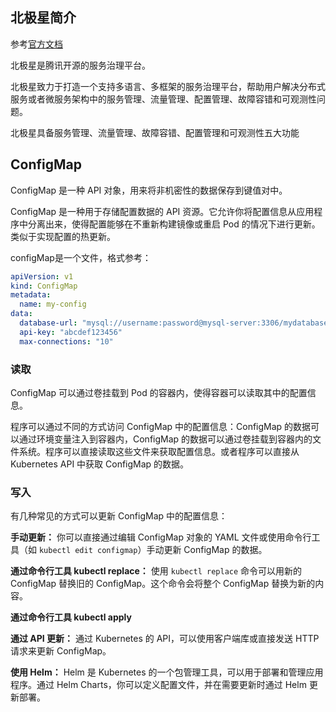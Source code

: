## 北极星简介

参考[官方文档](https://polarismesh.cn/docs/%E5%8C%97%E6%9E%81%E6%98%9F%E6%98%AF%E4%BB%80%E4%B9%88/%E7%AE%80%E4%BB%8B/)

北极星是腾讯开源的服务治理平台。

北极星致力于打造一个支持多语言、多框架的服务治理平台，帮助用户解决分布式服务或者微服务架构中的服务管理、流量管理、配置管理、故障容错和可观测性问题。

北极星具备服务管理、流量管理、故障容错、配置管理和可观测性五大功能



## ConfigMap

ConfigMap 是一种 API 对象，用来将非机密性的数据保存到键值对中。

ConfigMap 是一种用于存储配置数据的 API 资源。它允许你将配置信息从应用程序中分离出来，使得配置能够在不重新构建镜像或重启 Pod 的情况下进行更新。类似于实现配置的热更新。

configMap是一个文件，格式参考：

```yml
apiVersion: v1
kind: ConfigMap
metadata:
  name: my-config
data:
  database-url: "mysql://username:password@mysql-server:3306/mydatabase"
  api-key: "abcdef123456"
  max-connections: "10"
```

### 读取

ConfigMap 可以通过卷挂载到 Pod 的容器内，使得容器可以读取其中的配置信息。

程序可以通过不同的方式访问 ConfigMap 中的配置信息：ConfigMap 的数据可以通过环境变量注入到容器内，ConfigMap 的数据可以通过卷挂载到容器内的文件系统。程序可以直接读取这些文件来获取配置信息。或者程序可以直接从 Kubernetes API 中获取 ConfigMap 的数据。

### 写入

有几种常见的方式可以更新 ConfigMap 中的配置信息：

**手动更新：** 你可以直接通过编辑 ConfigMap 对象的 YAML 文件或使用命令行工具（如 `kubectl edit configmap`）手动更新 ConfigMap 的数据。

**通过命令行工具 kubectl replace：** 使用 `kubectl replace` 命令可以用新的 ConfigMap 替换旧的 ConfigMap。这个命令会将整个 ConfigMap 替换为新的内容。

**通过命令行工具 kubectl apply**

**通过 API 更新：** 通过 Kubernetes 的 API，可以使用客户端库或直接发送 HTTP 请求来更新 ConfigMap。

**使用 Helm：** Helm 是 Kubernetes 的一个包管理工具，可以用于部署和管理应用程序。通过 Helm Charts，你可以定义配置文件，并在需要更新时通过 Helm 更新部署。


